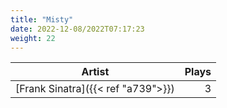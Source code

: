 ```yaml
---
title: "Misty"
date: 2022-12-08/2022T07:17:23
weight: 22
---
```




 Artist | Plays 
----- | -----:
[Frank Sinatra]({{< ref "a739">}}) | 3
